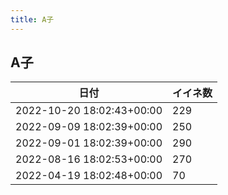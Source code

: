 ```yaml
---
title: A子
---
```

## A子

|日付|イイネ数|
|-|-|
|2022-10-20 18:02:43+00:00|229|
|2022-09-09 18:02:39+00:00|250|
|2022-09-01 18:02:39+00:00|290|
|2022-08-16 18:02:53+00:00|270|
|2022-04-19 18:02:48+00:00|70|
